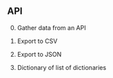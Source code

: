 ## API
  
0. Gather data from an API  
  
1. Export to CSV 
  
2. Export to JSON  
  
3. Dictionary of list of dictionaries  
